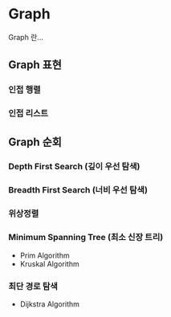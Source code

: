 # Graph

Graph 란...

## Graph 표현
### 인접 행렬
### 인접 리스트

## Graph 순회
### Depth First Search (깊이 우선 탐색)
### Breadth First Search (너비 우선 탐색)
### 위상정렬
### Minimum Spanning Tree (최소 신장 트리)
- Prim Algorithm
- Kruskal Algorithm
### 최단 경로 탐색
- Dijkstra Algorithm